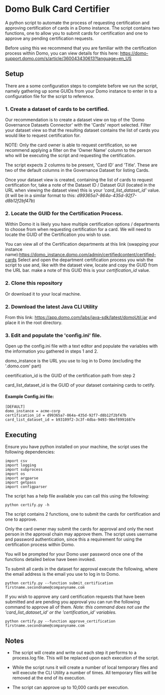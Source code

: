 # Domo Bulk Card Certifier

A python script to automate the process of requesting certification and approving certification of cards in a Domo instance. 
The script contains two functions, one to allow you to submit cards for certification and one to approve any pending certification requests.

Before using this we recommend that you are familiar with the certification process within Domo, you can view details for this here: https://domo-support.domo.com/s/article/360043430613?language=en_US 

## Setup

There are a some configuration steps to complete before we run the script, namely gathering up some GUIDs from your Domo instance to enter in to a configuration file for the script to reference. 

### 1. Create a dataset of cards to be certified.
Our recommendation is to create a dataset view on top of the 'Domo Governance Datasets Connector' with the 'Cards' report selected. 
Filter your dataset view so that the resulting dataset contains the list of cards you would like to request certification for.

NOTE: Only the card owner is able to request certification, so we recommend applying a filter on the 'Owner Name' column to the person who will be executing the script and requesting the certification.

The script expects 2 columns to be present, 'Card ID' and 'Title'. These are two of the default columns in the Governance Dataset for listing Cards.

Once your dataset view is created, containing the list of cards to request certification for, take a note of the Dataset ID / Dataset GUI (located in the URL when viewing the dataset view) this is your *'card_list_dataset_id'* value. (it will be in a similar format to this: *d99365a7-864a-435d-92f7-d8b12f2bf47b*)  

   
### 2. Locate the GUID for the Certification Process.
Within Domo it is likely you have multiple certification options / departments to choose from when requesting certification for a card. We will need to locate the GUID of the Certification you wish to use.

You can view all of the Certification departments at this link (swapping your instance name):https://domo_instance.domo.com/admin/certifiedcontent/certified-cards
Select and open the department certification process you wish the script to use and, like with the dataset view, locate and copy the GUID from the URL bar. make a note of this GUID this is your *certification_id* value. 

### 2. Clone this repository
Or download it to your local machine.

### 2. Download the latest Java CLI Utility
From this link: https://app.domo.com/labs/java-sdk/latest/domoUtil.jar and place it in the root directory. 

### 3. Edit and populate the 'config.ini' file.
Open up the config.ini file with a text editor and populate the variables with the information you gathered in steps 1 and 2.

domo_instance is the URL you use to log in to Domo (excluding the '.domo.com' part)

ceertification_id is the GUID of the certification path from step 2

card_list_dataset_id is the GUID of your dataset containing cards to cetify.

#### Example Config.ini file:
```
[DEFAULT]
domo_instance = acme-corp
certification_id = d99365a7-864a-435d-92f7-d8b12f2bf47b
card_list_dataset_id = b93109f2-3c3f-4dba-9493-98ef8991687e
```


## Executing

Ensure you have python installed on your machine, the script uses the following dependencies:

```
import csv
import logging
import subprocess
import os
import argparse
import getpass
import configparser
```

The script has a help file available you can call this using the following:
```
python certify.py -h
```

The script contains 2 functions, one to submit the cards for certification and one to approve.

Only the card owner may submit the cards for approval and only the next person in the approval chain may approve them. The script uses username and password authentication, since this a requirement for using the certification process within Domo.

You will be prompted for your Domo user password once one of the functions detailed below have been invoked. 

To submit all cards in the dataset for approval execute the following, where the email address is the email you use to log in to Domo.
```
python certify.py --function submit_certification firstname.secondname@companyname.com
```

If you wish to approve any card certification requests that have been submitted and are pending you approval you can run the following command to approve all of them.
*Note: this command does not use the 'card_list_dataset_id' or the 'certification_id' variables.*

```
python certify.py --function approve_certification firstname.secondname@companyname.com
```

## Notes
- The script will create and write out each step it performs to a process.log file. This will be replaced upon each execution of the script.

- While the script runs it will create a number of local temporary files and will execute the CLI Utility a number of times. All temporary files will be removed at the end of its execution.

- The script can approve up to 10,000 cards per execution. 





